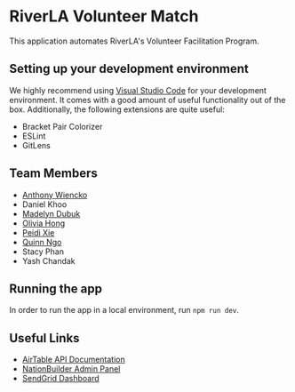 # RiverLA Volunteer Match
This application automates RiverLA's Volunteer Facilitation Program.

## Setting up your development environment
We highly recommend using [Visual Studio Code](https://code.visualstudio.com/) for your development environment. It comes with a good amount of useful functionality out of the box. Additionally, the following extensions are quite useful:

- Bracket Pair Colorizer
- ESLint
- GitLens

## Team Members
- [Anthony Wiencko](https://github.com/wiencko) 
- Daniel Khoo
- [Madelyn Dubuk](https://github.com/madelyndubuk) 
- [Olivia Hong](https://github.com/olivia-hong)
- [Peidi Xie](https://github.com/cx1802)
- [Quinn Ngo](https://github.com/quinnngo)
- Stacy Phan
- Yash Chandak

## Running the app
In order to run the app in a local environment, run `npm run dev`.

## Useful Links
- [AirTable API Documentation](https://airtable.com/appEHr8iHguvEfXTQ/api/docs#curl/introduction)
- [NationBuilder Admin Panel](http://larivercorp.nationbuilder.com/admin/)
- [SendGrid Dashboard](https://app.sendgrid.com/)
